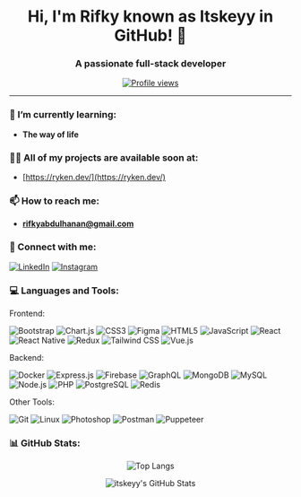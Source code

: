 <h1 align="center">Hi, I'm Rifky known as Itskeyy in GitHub! 👋</h1>
<h3 align="center">A passionate full-stack developer</h3>

<p align="center">
  <a href="https://github.com/itskeyy"><img src="https://komarev.com/ghpvc/?username=itskeyy&style=flat-square" alt="Profile views"/></a>
</p>

---

### 🌱 I’m currently learning:
- **The way of life**

### 👨‍💻 All of my projects are available soon at:
- [https://ryken.dev/](https://ryken.dev/)

### 📫 How to reach me:
- **rifkyabdulhanan@gmail.com**

### 🤝 Connect with me:
<p align="left">
  <a href="https://linkedin.com/in/rifkyabdulhanan" target="_blank"><img src="https://img.shields.io/badge/-LinkedIn-%230077B5?style=flat&logo=linkedin&logoColor=white" alt="LinkedIn"/></a>
  <a href="https://instagram.com/kychroniclesz" target="_blank"><img src="https://img.shields.io/badge/-Instagram-%23E4405F?style=flat&logo=instagram&logoColor=white" alt="Instagram"/></a>
</p>

### 💻 Languages and Tools:
Frontend:
<p align="left"> <img src="https://img.shields.io/badge/-Bootstrap-%23563D7C?style=flat&logo=bootstrap&logoColor=white" alt="Bootstrap"/> <img src="https://img.shields.io/badge/-Chart.js-%23FF6384?style=flat&logo=chart.js&logoColor=white" alt="Chart.js"/> <img src="https://img.shields.io/badge/-CSS3-%231572B6?style=flat&logo=css3&logoColor=white" alt="CSS3"/> <img src="https://img.shields.io/badge/-Figma-%23F24E1E?style=flat&logo=figma&logoColor=white" alt="Figma"/> <img src="https://img.shields.io/badge/-HTML5-%23E34F26?style=flat&logo=html5&logoColor=white" alt="HTML5"/> <img src="https://img.shields.io/badge/-JavaScript-%23F7DF1E?style=flat&logo=javascript&logoColor=black" alt="JavaScript"/> <img src="https://img.shields.io/badge/-React-%2361DAFB?style=flat&logo=react&logoColor=black" alt="React"/> <img src="https://img.shields.io/badge/-React_Native-%2361DAFB?style=flat&logo=react&logoColor=black" alt="React Native"/> <img src="https://img.shields.io/badge/-Redux-%23764ABC?style=flat&logo=redux&logoColor=white" alt="Redux"/> <img src="https://img.shields.io/badge/-Tailwind_CSS-%2338B2AC?style=flat&logo=tailwindcss&logoColor=white" alt="Tailwind CSS"/> <img src="https://img.shields.io/badge/-Vue.js-%234FC08D?style=flat&logo=vue.js&logoColor=white" alt="Vue.js"/> </p>
Backend:
<p align="left"> <img src="https://img.shields.io/badge/-Docker-%232496ED?style=flat&logo=docker&logoColor=white" alt="Docker"/> <img src="https://img.shields.io/badge/-Express.js-%23000000?style=flat&logo=express&logoColor=white" alt="Express.js"/> <img src="https://img.shields.io/badge/-Firebase-%23039BE5?style=flat&logo=firebase&logoColor=white" alt="Firebase"/> <img src="https://img.shields.io/badge/-GraphQL-%23E10098?style=flat&logo=graphql&logoColor=white" alt="GraphQL"/> <img src="https://img.shields.io/badge/-MongoDB-%2347A248?style=flat&logo=mongodb&logoColor=white" alt="MongoDB"/> <img src="https://img.shields.io/badge/-MySQL-%234479A1?style=flat&logo=mysql&logoColor=white" alt="MySQL"/> <img src="https://img.shields.io/badge/-Node.js-%23339933?style=flat&logo=node.js&logoColor=white" alt="Node.js"/> <img src="https://img.shields.io/badge/-PHP-%23777BB4?style=flat&logo=php&logoColor=white" alt="PHP"/> <img src="https://img.shields.io/badge/-PostgreSQL-%23336791?style=flat&logo=postgresql&logoColor=white" alt="PostgreSQL"/> <img src="https://img.shields.io/badge/-Redis-%23DC382D?style=flat&logo=redis&logoColor=white" alt="Redis"/> </p>
Other Tools:
<p align="left"> <img src="https://img.shields.io/badge/-Git-%23F05032?style=flat&logo=git&logoColor=white" alt="Git"/> <img src="https://img.shields.io/badge/-Linux-%23FCC624?style=flat&logo=linux&logoColor=black" alt="Linux"/> <img src="https://img.shields.io/badge/-Photoshop-%2331A8FF?style=flat&logo=adobephotoshop&logoColor=white" alt="Photoshop"/> <img src="https://img.shields.io/badge/-Postman-%23FF6C37?style=flat&logo=postman&logoColor=white" alt="Postman"/> <img src="https://img.shields.io/badge/-Puppeteer-%2340B5A4?style=flat&logo=puppeteer&logoColor=white" alt="Puppeteer"/> </p>


### 📊 GitHub Stats:

<p align="center">
  <img src="https://github-readme-stats.vercel.app/api/top-langs/?username=itskeyy&theme=algolia&layout=compact" alt="Top Langs"/>
</p>

<p align="center">
  <img src="https://github-readme-stats.vercel.app/api?username=itskeyy&show_icons=true&theme=algolia" alt="itskeyy's GitHub Stats"/>
</p>

